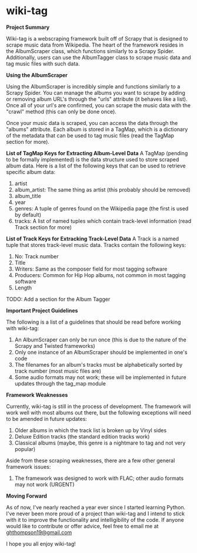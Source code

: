 # wiki-tag

**Project Summary**

Wiki-tag is a webscraping framework built off of Scrapy that is designed to scrape music data from Wikipedia.
The heart of the framework resides in the AlbumScraper class, which functions similarly to a Scrapy Spider.
Additionally, users can use the AlbumTagger class to scrape music data and tag music files with such data.

**Using the AlbumScraper**

Using the AlbumScraper is incredibly simple and functions similarly to a Scrapy Spider. You can manage the
albums you want to scrape by adding or removing album URL's through the "urls" attribute (it behaves like a list).
Once all of your url's are confirmed, you can scrape the music data with the "crawl" method (this can only be done
once).

Once your music data is scraped, you can access the data through the "albums" attribute. Each album is stored in
a TagMap, which is a dictionary of the metadata that can be used to tag music files (read the TagMap section for
more).

**List of TagMap Keys for Extracting Album-Level Data**
A TagMap (pending to be formally implemented) is the data structure used to store scraped album data. Here is a
list of the following keys that can be used to retrieve specific album data:

1. artist
2. album_artist: The same thing as artist (this probably should be removed)
3. album_title
4. year
5. genres: A tuple of genres found on the Wikipedia page (the first is used by default)
6. tracks: A list of named tuples which contain track-level information (read Track section for more)

**List of Track Keys for Extracking Track-Level Data**
A Track is a named tuple that stores track-level music data. Tracks contain the following keys:

1. No: Track number
2. Title
3. Writers: Same as the composer field for most tagging software
4. Producers: Common for Hip Hop albums, not common in most tagging software
5. Length

TODO: Add a section for the Album Tagger

**Important Project Guidelines**

The following is a list of a guidelines that should be read before working with wiki-tag:

1. An AlbumScraper can only be run once (this is due to the nature of the Scrapy and Twisted frameworks)
2. Only one instance of an AlbumScraper should be implemented in one's code
3. The filenames for an album's tracks must be alphabetically sorted by track number (most music files are)
4. Some audio formats may not work; these will be implemented in future updates through the tag_map module

**Framework Weaknesses**

Currently, wiki-tag is still in the process of development. The framework will work well with most albums
out there, but the following exceptions will need to be amended in future updates:

1. Older albums in which the track list is broken up by Vinyl sides
2. Deluxe Edition tracks (the standard edition tracks work)
3. Classical albums (maybe, this genre is a nightmare to tag and not very popular)

Aside from these scraping weaknesses, there are a few other general framework issues:

1. The framework was designed to work with FLAC; other audio formats may not work (URGENT)

**Moving Forward**

As of now, I've nearly reached a year ever since I started learning Python. I've never been more proud of
a project than wiki-tag and I intend to stick with it to improve the functionality and intelligibility of
the code. If anyone would like to contribute or offer advice, feel free to email me at ghthompson19@gmail.com

I hope you all enjoy wiki-tag!




























































